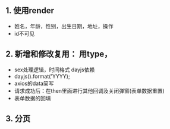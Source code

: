 ## 1. 使用render
- 姓名，年龄，性别，出生日期，地址，操作
- id不可见


## 2. 新增和修改复用： 用type，
- sex处理逻辑，时间格式 dayjs依赖
- dayjs().format('YYYY);
- axios的data简写
- 请求成功后：在then里面进行其他回调及关闭弹窗(表单数据重置)
- 表单数据的回填

## 3. 分页